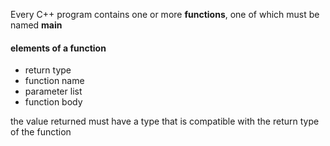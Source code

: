 Every C++ program contains one or more **functions**, one of which must be named **main**

#### elements of a function

- return type
- function name 
- parameter list
- function body


the value returned must have a type that is compatible with the return type of the function


